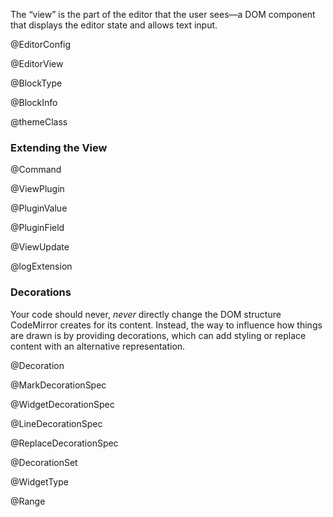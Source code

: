 The “view” is the part of the editor that the user sees—a DOM
component that displays the editor state and allows text input.

@EditorConfig

@EditorView

@BlockType

@BlockInfo

@themeClass

### Extending the View

@Command

@ViewPlugin

@PluginValue

@PluginField

@ViewUpdate

@logExtension

### Decorations

Your code should never, _never_ directly change the DOM structure
CodeMirror creates for its content. Instead, the way to influence how
things are drawn is by providing decorations, which can add styling or
replace content with an alternative representation.

@Decoration

@MarkDecorationSpec

@WidgetDecorationSpec

@LineDecorationSpec

@ReplaceDecorationSpec

@DecorationSet

@WidgetType

@Range
